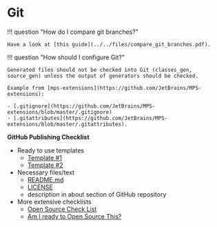 # Git

!!! question "How do I compare git branches?"

    Have a look at [this guide](../../files/compare_git_branches.pdf).

!!! question "How should I configure Git?"
    
    Generated files should not be checked into Git (classes_gen, source_gen) unless the output of generators should be checked.
    
    Example from [mps-extensions](https://github.com/JetBrains/MPS-extensions):

    - [.gitignore](https://github.com/JetBrains/MPS-extensions/blob/master/.gitignore)
    - [.gitattributes](https://github.com/JetBrains/MPS-extensions/blob/master/.gitattributes).

**GitHub Publishing Checklist**

- Ready to use templates
    - [Template #1](https://github.com/cfpb/open-source-project-template)
    - [Template #2](https://github.com/giantswarm/example-opensource-repo)
- Necessary files/text
  - [README.md](https://docs.github.com/en/repositories/managing-your-repositorys-settings-and-features/customizing-your-repository/about-readmes)
  - [LICENSE](https://docs.github.com/en/repositories/managing-your-repositorys-settings-and-features/customizing-your-repository/licensing-a-repository)
  - description in about section of GitHub repository
- More extensive checklists
    - [Open Source Check List](https://github.com/cfpb/open-source-project-template/blob/main/opensource-checklist.md)
    - [Am I ready to Open Source This?](https://gist.github.com/PurpleBooth/6f1ba788bf70fb501439)